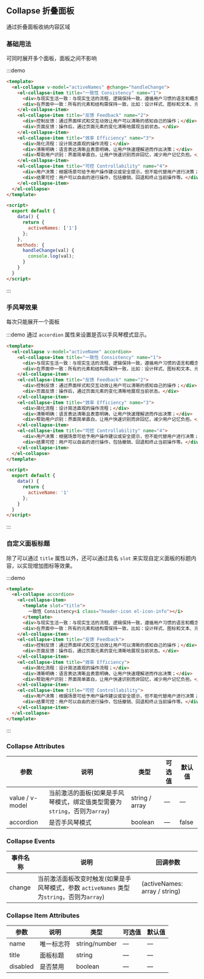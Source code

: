 ## Collapse 折叠面板

通过折叠面板收纳内容区域

### 基础用法

可同时展开多个面板，面板之间不影响

:::demo
```html
<template>
  <el-collapse v-model="activeNames" @change="handleChange">
    <el-collapse-item title="一致性 Consistency" name="1">
      <div>与现实生活一致：与现实生活的流程、逻辑保持一致，遵循用户习惯的语言和概念；</div>
      <div>在界面中一致：所有的元素和结构需保持一致，比如：设计样式、图标和文本、元素的位置等。</div>
    </el-collapse-item>
    <el-collapse-item title="反馈 Feedback" name="2">
      <div>控制反馈：通过界面样式和交互动效让用户可以清晰的感知自己的操作；</div>
      <div>页面反馈：操作后，通过页面元素的变化清晰地展现当前状态。</div>
    </el-collapse-item>
    <el-collapse-item title="效率 Efficiency" name="3">
      <div>简化流程：设计简洁直观的操作流程；</div>
      <div>清晰明确：语言表达清晰且表意明确，让用户快速理解进而作出决策；</div>
      <div>帮助用户识别：界面简单直白，让用户快速识别而非回忆，减少用户记忆负担。</div>
    </el-collapse-item>
    <el-collapse-item title="可控 Controllability" name="4">
      <div>用户决策：根据场景可给予用户操作建议或安全提示，但不能代替用户进行决策；</div>
      <div>结果可控：用户可以自由的进行操作，包括撤销、回退和终止当前操作等。</div>
    </el-collapse-item>
  </el-collapse>
</template>

<script>
  export default {
    data() {
      return {
        activeNames: ['1']
      };
    },
    methods: {
      handleChange(val) {
        console.log(val);
      }
    }
  }
</script>
```
:::

### 手风琴效果

每次只能展开一个面板

:::demo 通过 `accordion` 属性来设置是否以手风琴模式显示。
```html
<template>
  <el-collapse v-model="activeName" accordion>
    <el-collapse-item title="一致性 Consistency" name="1">
      <div>与现实生活一致：与现实生活的流程、逻辑保持一致，遵循用户习惯的语言和概念；</div>
      <div>在界面中一致：所有的元素和结构需保持一致，比如：设计样式、图标和文本、元素的位置等。</div>
    </el-collapse-item>
    <el-collapse-item title="反馈 Feedback" name="2">
      <div>控制反馈：通过界面样式和交互动效让用户可以清晰的感知自己的操作；</div>
      <div>页面反馈：操作后，通过页面元素的变化清晰地展现当前状态。</div>
    </el-collapse-item>
    <el-collapse-item title="效率 Efficiency" name="3">
      <div>简化流程：设计简洁直观的操作流程；</div>
      <div>清晰明确：语言表达清晰且表意明确，让用户快速理解进而作出决策；</div>
      <div>帮助用户识别：界面简单直白，让用户快速识别而非回忆，减少用户记忆负担。</div>
    </el-collapse-item>
    <el-collapse-item title="可控 Controllability" name="4">
      <div>用户决策：根据场景可给予用户操作建议或安全提示，但不能代替用户进行决策；</div>
      <div>结果可控：用户可以自由的进行操作，包括撤销、回退和终止当前操作等。</div>
    </el-collapse-item>
  </el-collapse>
</template>

<script>
  export default {
    data() {
      return {
        activeName: '1'
      };
    }
  }
</script>
```
:::

### 自定义面板标题

除了可以通过 `title` 属性以外，还可以通过具名 `slot` 来实现自定义面板的标题内容，以实现增加图标等效果。

:::demo
```html
<template>
  <el-collapse accordion>
    <el-collapse-item>
      <template slot="title">
        一致性 Consistency<i class="header-icon el-icon-info"></i>
      </template>
      <div>与现实生活一致：与现实生活的流程、逻辑保持一致，遵循用户习惯的语言和概念；</div>
      <div>在界面中一致：所有的元素和结构需保持一致，比如：设计样式、图标和文本、元素的位置等。</div>
    </el-collapse-item>
    <el-collapse-item title="反馈 Feedback">
      <div>控制反馈：通过界面样式和交互动效让用户可以清晰的感知自己的操作；</div>
      <div>页面反馈：操作后，通过页面元素的变化清晰地展现当前状态。</div>
    </el-collapse-item>
    <el-collapse-item title="效率 Efficiency">
      <div>简化流程：设计简洁直观的操作流程；</div>
      <div>清晰明确：语言表达清晰且表意明确，让用户快速理解进而作出决策；</div>
      <div>帮助用户识别：界面简单直白，让用户快速识别而非回忆，减少用户记忆负担。</div>
    </el-collapse-item>
    <el-collapse-item title="可控 Controllability">
      <div>用户决策：根据场景可给予用户操作建议或安全提示，但不能代替用户进行决策；</div>
      <div>结果可控：用户可以自由的进行操作，包括撤销、回退和终止当前操作等。</div>
    </el-collapse-item>
  </el-collapse>
</template>
```
:::

### Collapse Attributes
| 参数      | 说明          | 类型      | 可选值                           | 默认值  |
|---------- |-------------- |---------- |--------------------------------  |-------- |
| value / v-model | 当前激活的面板(如果是手风琴模式，绑定值类型需要为`string`，否则为`array`) | string / array | — | — |
| accordion | 是否手风琴模式 | boolean | — | false |

### Collapse Events
| 事件名称 | 说明 | 回调参数 |
|---------|---------|---------|
| change | 当前激活面板改变时触发(如果是手风琴模式，参数 `activeNames` 类型为`string`，否则为`array`) | (activeNames: array / string) |

### Collapse Item Attributes
| 参数      | 说明          | 类型      | 可选值                           | 默认值  |
|---------- |-------------- |---------- |--------------------------------  |-------- |
| name      | 唯一标志符      | string/number | —     | —    |
| title     | 面板标题        | string        | —     | —    |
| disabled  | 是否禁用        | boolean       | —     | —    |
